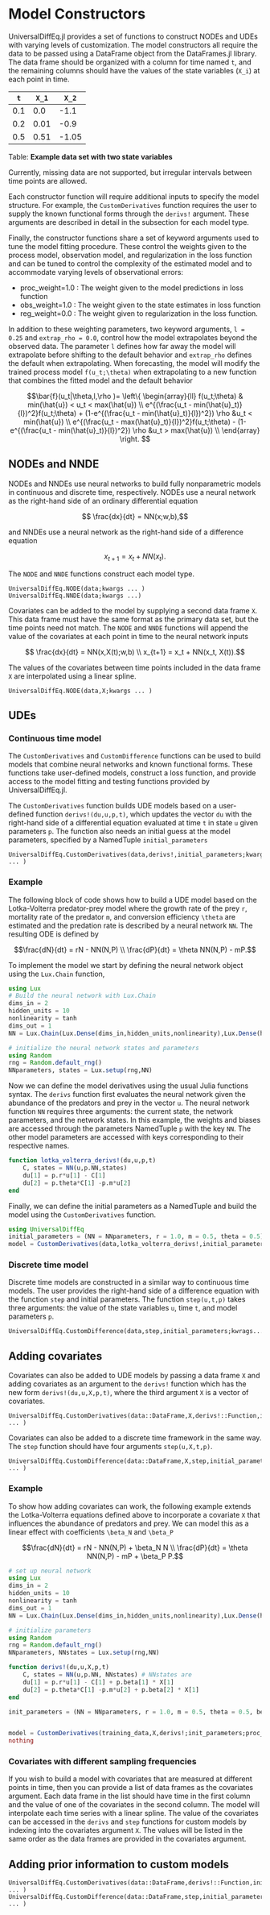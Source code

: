 # Model Constructors

UniversalDiffEq.jl provides a set of functions to construct NODEs and UDEs with varying levels of customization. The model constructors all require the data to be passed using a DataFrame object from the DataFrames.jl library. The data frame should be organized with a column for time named `t`, and the remaining columns should have the values of the state variables (`X_i`) at each point in time.


|`t`|``X_1``| ``X_2``|
|---|----|----|
|0.1| 0.0| -1.1|
|0.2| 0.01| -0.9|
|0.5| 0.51|-1.05|
Table: **Example data set with two state variables**

Currently, missing data are not supported, but irregular intervals between time points are allowed.

Each constructor function will require additional inputs to specify the model structure. For example, the `CustomDerivatives` function requires the user to supply the known functional forms through the `derivs!` argument. These arguments are described in detail in the subsection for each model type.

Finally, the constructor functions share a set of keyword arguments used to tune the model fitting procedure. These control the weights given to the process model, observation model, and regularization in the loss function and can be tuned to control the complexity of the estimated model and to accommodate varying levels of observational errors:

- proc_weight=1.0 : The weight given to the model predictions in loss function
- obs_weight=1.0 : The weight given to the state estimates in loss function
- reg_weight=0.0 : The weight given to regularization in the loss function.

In addition to these weighting parameters, two keyword arguments, `l = 0.25` and `extrap_rho = 0.0`, control how the model extrapolates beyond the observed data. The parameter `l` defines how far away the model will extrapolate before shifting to the default behavior and `extrap_rho` defines the default when extrapolating. When forecasting, the model will modify the trained process model ``f(u_t;\theta)`` when extrapolating to a new function that combines the fitted model and the default behavior


```math
\bar{f}(u_t|\theta,l,\rho )=   \left\{
\begin{array}{ll}
      f(u_t;\theta) & min(\hat{u}) < u_t < max(\hat{u}) \\
      e^{(\frac{u_t - min(\hat{u}_t)}{l})^2}f(u_t;\theta) + (1-e^{(\frac{u_t - min(\hat{u}_t)}{l})^2}) \rho &u_t < min(\hat{u}) \\
      e^{(\frac{u_t - max(\hat{u}_t)}{l})^2}f(u_t;\theta) - (1-e^{(\frac{u_t - min(\hat{u}_t)}{l})^2}) \rho &u_t > max(\hat{u}) \\
\end{array} 
\right.  
```


## NODEs and NNDE
NODEs and NNDEs use neural networks to build fully nonparametric models in continuous and discrete time, respectively. NODEs use a neural network as the right-hand side of an ordinary differential equation 

```math
   \frac{dx}{dt} = NN(x;w,b),
```

and NNDEs use a neural network as the right-hand side of a difference equation

```math
   x_{t+1} = x_t + NN(x_t).
```

The `NODE` and `NNDE` functions construct each model type.

```@docs
UniversalDiffEq.NODE(data;kwargs ... )
UniversalDiffEq.NNDE(data;kwargs ...)
```

Covariates can be added to the model by supplying a second data frame `X`. This data frame must have the same format as the primary data set, but the time points need not match. The `NODE` and `NNDE` functions will append the value of the covariates at each point in time to the neural network inputs

```math
   \frac{dx}{dt} = NN(x,X(t);w,b) \\
   x_{t+1} = x_t + NN(x_t, X(t)).
```
The values of the covariates between time points included in the data frame `X` are interpolated using a linear spline.  

```@docs
UniversalDiffEq.NODE(data,X;kwargs ... )
```

## UDEs

### Continuous time model 
The `CustomDerivatives` and `CustomDifference` functions can be used to build models that combine neural networks and known functional forms. These functions take user-defined models, construct a loss function, and provide access to the model fitting and testing functions provided by UniversalDiffEq.jl.

The `CustomDerivatives` function builds UDE models based on a user-defined function `derivs!(du,u,p,t)`, which updates the vector `du` with the right-hand side of a differential equation evaluated at time `t` in state `u` given parameters `p`. The function also needs an initial guess at the model parameters, specified by a NamedTuple `initial_parameters`

```@docs
UniversalDiffEq.CustomDerivatives(data,derivs!,initial_parameters;kwargs ... )
```

### Example
The following block of code shows how to build a UDE model based on the Lotka-Volterra predator-prey model where the growth rate of the prey ``r``, mortality rate of the predator ``m``, and conversion efficiency ``\theta`` are estimated and the predation rate is described by a neural network ``NN``. The resulting ODE is defined by 

```math
\frac{dN}{dt} = rN - NN(N,P) \\
\frac{dP}{dt} = \theta NN(N,P) - mP.
```

To implement the model we start by defining the neural network object using the `Lux.Chain` function, 

```julia
using Lux
# Build the neural network with Lux.Chain 
dims_in = 2
hidden_units = 10
nonlinearity = tanh
dims_out = 1
NN = Lux.Chain(Lux.Dense(dims_in,hidden_units,nonlinearity),Lux.Dense(hidden_units,dims_out))

# initialize the neural network states and parameters 
using Random
rng = Random.default_rng() 
NNparameters, states = Lux.setup(rng,NN) 
```

Now we can define the model derivatives using the usual Julia functions syntax. The `derivs` function first evaluates the neural network given the abundance of the predators and prey in the vector `u`. The neural network function `NN` requires three arguments: the current state, the network parameters, and the network states. In this example, the weights and biases are accessed through the parameters NamedTuple `p` with the key `NN`. The other model parameters are accessed with keys corresponding to their respective names.

```julia
function lotka_volterra_derivs!(du,u,p,t)
    C, states = NN(u,p.NN,states) 
    du[1] = p.r*u[1] - C[1]
    du[2] = p.theta*C[1] -p.m*u[2]
end
```

Finally, we can define the initial parameters as a NamedTuple and build the model using the `CustomDerivatives` function.

```julia
using UniversalDiffEq
initial_parameters = (NN = NNparameters, r = 1.0, m = 0.5, theta = 0.5)
model = CustomDerivatives(data,lotka_volterra_derivs!,initial_parameters)
```


### Discrete time model 

Discrete time models are constructed in a similar way to continuous time models. The user provides the right-hand side of a difference equation with the function `step` and initial parameters. The function `step(u,t,p)` takes three arguments: the value of the state variables `u`, time `t`, and model parameters `p`.

```@docs
UniversalDiffEq.CustomDifference(data,step,initial_parameters;kwrags...)
```

## Adding covariates

Covariates can also be added to UDE models by passing a data frame `X` and adding covariates as an argument to the `derivs!` function which has the new form `derivs!(du,u,X,p,t)`, where the third argument `X` is a vector of covariates. 
```@docs
UniversalDiffEq.CustomDerivatives(data::DataFrame,X,derivs!::Function,initial_parameters;kwargs ... )
```

Covariates can also be added to a discrete time framework in the same way. The `step` function should have four arguments `step(u,X,t,p)`.
```@docs
UniversalDiffEq.CustomDifference(data::DataFrame,X,step,initial_parameters;kwargs ... )
```
### Example

To show how adding covariates can work, the following example extends the Lotka-Volterra equations defined above to incorporate a covariate `X` that influences the abundance of predators and prey. We can model this as a linear effect with coefficients ``\beta_N`` and ``\beta_P``
```math
\frac{dN}{dt} = rN - NN(N,P) + \beta_N N \\
\frac{dP}{dt} = \theta NN(N,P) - mP + \beta_P P.
```

```julia
# set up neural network 
using Lux
dims_in = 2
hidden_units = 10
nonlinearity = tanh
dims_out = 1
NN = Lux.Chain(Lux.Dense(dims_in,hidden_units,nonlinearity),Lux.Dense(hidden_units,dims_out))

# initialize parameters 
using Random
rng = Random.default_rng() 
NNparameters, NNstates = Lux.setup(rng,NN) 

function derivs!(du,u,X,p,t)
    C, states = NN(u,p.NN, NNstates) # NNstates are
    du[1] = p.r*u[1] - C[1] + p.beta[1] * X[1]
    du[2] = p.theta*C[1] -p.m*u[2] + p.beta[2] * X[1]
end

init_parameters = (NN = NNparameters, r = 1.0, m = 0.5, theta = 0.5, beta = [0,0])


model = CustomDerivatives(training_data,X,derivs!;init_parameters;proc_weight=2.0,obs_weight=0.5,reg_weight=10^-4)
nothing
```
### Covariates with different sampling frequencies

If you wish to build a model with covariates that are measured at different points in time, then you can provide a list of data frames as the covariates argument. Each data frame in the list should have time in the first column and the value of one of the covariates in the second column. The model will interpolate each time series with a linear spline. The value of the covariates can be accessed in the `derivs` and `step` functions for custom models by indexing into the covariates argument `X`. The values will be listed in the same order as the data frames are provided in the covariates argument.

## Adding prior information to custom models 

```@docs
UniversalDiffEq.CustomDerivatives(data::DataFrame,derivs!::Function,initial_parameters,priors::Function;kwargs ... )
UniversalDiffEq.CustomDifference(data::DataFrame,step,initial_parameters,priors::Function;kwargs ... )
```

